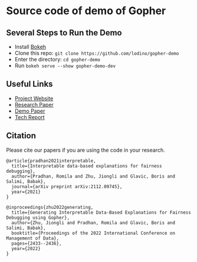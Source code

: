 # Source code of demo of Gopher

## Several Steps to Run the Demo

- Install [Bokeh](https://docs.bokeh.org/en/latest/)
- Clone this repo: ```git clone https://github.com/lodino/gopher-demo```
- Enter the directory: ```cd gopher-demo```
- Run ```bokeh serve --show gopher-demo-dev```

## Useful Links

* [Project Website](https://gopher-sys.github.io/)
* [Research Paper](https://dl.acm.org/doi/10.1145/3514221.3517886)
* [Demo Paper](https://dl.acm.org/doi/abs/10.1145/3514221.3520170)
* [Tech Report](https://arxiv.org/abs/2112.09745)

## Citation
Please cite our papers if you are using the code in your research.
```
@article{pradhan2021interpretable,
  title={Interpretable data-based explanations for fairness debugging},
  author={Pradhan, Romila and Zhu, Jiongli and Glavic, Boris and Salimi, Babak},
  journal={arXiv preprint arXiv:2112.09745},
  year={2021}
}

@inproceedings{zhu2022generating,
  title={Generating Interpretable Data-Based Explanations for Fairness Debugging using Gopher},
  author={Zhu, Jiongli and Pradhan, Romila and Glavic, Boris and Salimi, Babak},
  booktitle={Proceedings of the 2022 International Conference on Management of Data},
  pages={2433--2436},
  year={2022}
}
```
